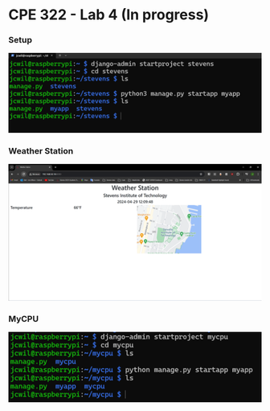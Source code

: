 # CPE 322 - Lab 4 (In progress)

### Setup
![cd ](lab4_01.png)

### Weather Station
![WS ](lab4_02.png)

### MyCPU
![CPU ](lab4_03.png)